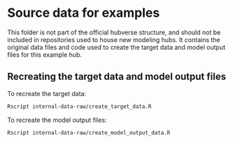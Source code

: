 # Source data for examples

This folder is not part of the official hubverse structure, and should not be included in repositories used to house new modeling hubs. It contains the original data files and code used to create the target data and model output files for this example hub.

## Recreating the target data and model output files

To recreate the target data:

```bash
Rscript internal-data-raw/create_target_data.R
```

To recreate the model output files:

```bash
Rscript internal-data-raw/create_model_output_data.R
```
